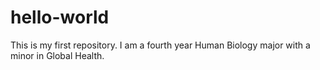 # hello-world
This is my first repository.
I am a fourth year Human Biology major with a minor in Global Health.
